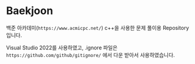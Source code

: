 # Baekjoon

백준 아카데미(`https://www.acmicpc.net/`) c++을 사용한 문제 풀이용 Repository 입니다.

Visual Studio 2022를 사용하였고, .ignore 파일은 `https://github.com/github/gitignore/` 에서 다운 받아서 사용하였습니다.
